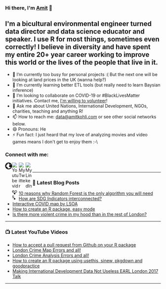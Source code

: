 ### Hi there, I'm [Amit](https://amitkohli.com/) 👋

## I'm a bicultural environmental engineer turned data director and data science educator and speaker. I use R for most things, sometimes even correctly! I believe in diversity and have spent my entire 20+ year career working to improve this world or the lives of the people that live in it.

- 🔭 I’m currently too busy for personal projects :( But the next one will be looking at land prices in the UK (wanna help?)
- 🌱 I’m currently learning better ETL tools (but really need to learn Baysian inference)
- 👯 I’m looking to collaborate on COVID-19 or #BlackLivesMatter initiatives. Contact me, [I'm willing to volunteer](https://amitkohli.com/consulting)!
- 💬 Ask me about United Nations, International Development, NGOs, charities, teaching and anything R!
- 📫 How to reach me: data@amitkohli.com or see other social networks below.
- 😄 Pronouns: He
- ⚡ Fun fact: I just heard that my love of analyzing movies and video games means I don't get to enjoy them :-\

### Connect with me:

[<img align="left" alt="My website" width="22px" src="https://raw.githubusercontent.com/iconic/open-iconic/master/svg/globe.svg" />][website]
[<img align="left" alt="Youtube videos" width="22px" src="https://cdn.jsdelivr.net/npm/simple-icons@v3/icons/youtube.svg" />][youtube]
[<img align="left" alt="My Twitter" width="22px" src="https://cdn.jsdelivr.net/npm/simple-icons@v3/icons/twitter.svg" />][twitter]
[<img align="left" alt="My LinkedIn" width="22px" src="https://cdn.jsdelivr.net/npm/simple-icons@v3/icons/linkedin.svg" />][linkedin]
<br />

---

### 📕 Latest Blog Posts
<!-- BLOG-POST-LIST:START -->
- [10 reasons why Random Forest is the only algorithm you will need](https://www.amitkohli.com/2022/10/19/10-reasons-why-random-forest-is-the-only-algorithm-you-will-need/)
- [How are SDG Indicators interconnected?](https://www.amitkohli.com/2022/07/20/how-are-sdg-indicators-interconnected/)
- [Interactive COVID map by LSOA](https://www.amitkohli.com/2020/11/08/interactive-covid-map-by-lsoa/)
- [How to create an R package, easy mode](https://www.amitkohli.com/2020/01/07/how-to-create-an-r-package-easy-mode/)
- [Is there more violent crime in my hood than in the rest of London?](https://www.amitkohli.com/2018/09/23/crime-statistics-in-london/)
<!-- BLOG-POST-LIST:END -->

---

### 📺 Latest YouTube Videos
<!-- YOUTUBE:START -->
- [How to accept a pull request from Github on your R package](https://www.youtube.com/watch?v=xoeTOhjM8Pw)
- [London Crime Map   Errors and all!](https://www.youtube.com/watch?v=yK1_Ne34BE0)
- [London Crime Analysis   Errors and all!](https://www.youtube.com/watch?v=bgsr5EzdPmQ)
- [How to create an R package using usethis, sinew, pkgdown and goodpractice](https://www.youtube.com/watch?v=wf7YFIQnD-g)
- [Making International Development Data Not Useless   EARL London 2017 Talk](https://www.youtube.com/watch?v=fScQW_8tBlo)
<!-- YOUTUBE:END -->

---

<!--<img align="left" alt="Amit's Github Stats" src="https://github-readme-stats.codestackr.vercel.app/api?username=datastrategist&show_icons=true&hide_border=true" />-->

[website]: https://amitkohli.com/consulting
[twitter]: https://twitter.com/_amitkohli_
[youtube]: https://www.youtube.com/channel/UCtOLYc3TXNNDp2iTWCM8Wvw
[linkedin]: https://linkedin.com/in/akohli

